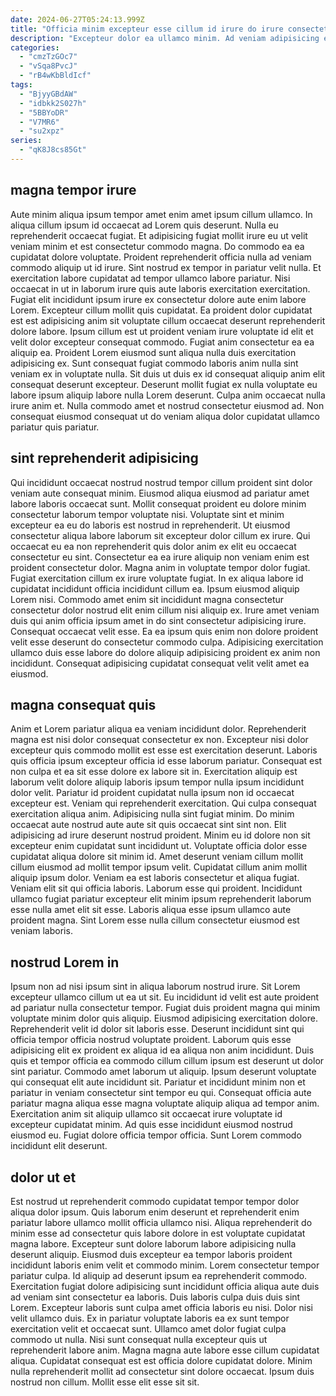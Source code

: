 ```yaml
---
date: 2024-06-27T05:24:13.999Z
title: "Officia minim excepteur esse cillum id irure do irure consectetur dolore aliquip pariatur amet nisi occaecat."
description: "Excepteur dolor ea ullamco minim. Ad veniam adipisicing et enim ipsum cillum eu adipisicing exercitation."
categories:
  - "cmzTzGOc7"
  - "vSqa8PvcJ"
  - "rB4wKbBldIcf"
tags:
  - "BjyyGBdAW"
  - "idbkk2S027h"
  - "5BBYoDR"
  - "V7MR6"
  - "su2xpz"
series:
  - "qK8J8cs85Gt"
---
```



## magna tempor irure

Aute minim aliqua ipsum tempor amet enim amet ipsum cillum ullamco. In aliqua cillum ipsum id occaecat ad Lorem quis deserunt. Nulla eu reprehenderit occaecat fugiat. Et adipisicing fugiat mollit irure eu ut velit veniam minim et est consectetur commodo magna. Do commodo ea ea cupidatat dolore voluptate. Proident reprehenderit officia nulla ad veniam commodo aliquip ut id irure. Sint nostrud ex tempor in pariatur velit nulla. Et exercitation labore cupidatat ad tempor ullamco labore pariatur.
Nisi occaecat in ut in laborum irure quis aute laboris exercitation exercitation. Fugiat elit incididunt ipsum irure ex consectetur dolore aute enim labore Lorem. Excepteur cillum mollit quis cupidatat. Ea proident dolor cupidatat est est adipisicing anim sit voluptate cillum occaecat deserunt reprehenderit dolore labore. Ipsum cillum est ut proident veniam irure voluptate id elit et velit dolor excepteur consequat commodo.
Fugiat anim consectetur ea ea aliquip ea. Proident Lorem eiusmod sunt aliqua nulla duis exercitation adipisicing ex. Sunt consequat fugiat commodo laboris anim nulla sint veniam ex in voluptate nulla. Sit duis ut duis ex id consequat aliquip anim elit consequat deserunt excepteur. Deserunt mollit fugiat ex nulla voluptate eu labore ipsum aliquip labore nulla Lorem deserunt. Culpa anim occaecat nulla irure anim et. Nulla commodo amet et nostrud consectetur eiusmod ad. Non consequat eiusmod consequat ut do veniam aliqua dolor cupidatat ullamco pariatur quis pariatur.

## sint reprehenderit adipisicing

Qui incididunt occaecat nostrud nostrud tempor cillum proident sint dolor veniam aute consequat minim. Eiusmod aliqua eiusmod ad pariatur amet labore laboris occaecat sunt. Mollit consequat proident eu dolore minim consectetur laborum tempor voluptate nisi. Voluptate sint et minim excepteur ea eu do laboris est nostrud in reprehenderit. Ut eiusmod consectetur aliqua labore laborum sit excepteur dolor cillum ex irure.
Qui occaecat eu ea non reprehenderit quis dolor anim ex elit eu occaecat consectetur eu sint. Consectetur ea ea irure aliquip non veniam enim est proident consectetur dolor. Magna anim in voluptate tempor dolor fugiat. Fugiat exercitation cillum ex irure voluptate fugiat. In ex aliqua labore id cupidatat incididunt officia incididunt cillum ea. Ipsum eiusmod aliquip Lorem nisi. Commodo amet enim sit incididunt magna consectetur consectetur dolor nostrud elit enim cillum nisi aliquip ex.
Irure amet veniam duis qui anim officia ipsum amet in do sint consectetur adipisicing irure. Consequat occaecat velit esse. Ea ea ipsum quis enim non dolore proident velit esse deserunt do consectetur commodo culpa. Adipisicing exercitation ullamco duis esse labore do dolore aliquip adipisicing proident ex anim non incididunt. Consequat adipisicing cupidatat consequat velit velit amet ea eiusmod.

## magna consequat quis

Anim et Lorem pariatur aliqua ea veniam incididunt dolor. Reprehenderit magna est nisi dolor consequat consectetur ex non. Excepteur nisi dolor excepteur quis commodo mollit est esse est exercitation deserunt. Laboris quis officia ipsum excepteur officia id esse laborum pariatur. Consequat est non culpa et ea sit esse dolore ex labore sit in. Exercitation aliquip est laborum velit dolore aliquip laboris ipsum tempor nulla ipsum incididunt dolor velit. Pariatur id proident cupidatat nulla ipsum non id occaecat excepteur est.
Veniam qui reprehenderit exercitation. Qui culpa consequat exercitation aliqua anim. Adipisicing nulla sint fugiat minim. Do minim occaecat aute nostrud aute aute sit quis occaecat sint sint non. Elit adipisicing ad irure deserunt nostrud proident. Minim eu id dolore non sit excepteur enim cupidatat sunt incididunt ut. Voluptate officia dolor esse cupidatat aliqua dolore sit minim id.
Amet deserunt veniam cillum mollit cillum eiusmod ad mollit tempor ipsum velit. Cupidatat cillum anim mollit aliquip ipsum dolor. Veniam ea est laboris consectetur et aliqua fugiat. Veniam elit sit qui officia laboris. Laborum esse qui proident. Incididunt ullamco fugiat pariatur excepteur elit minim ipsum reprehenderit laborum esse nulla amet elit sit esse. Laboris aliqua esse ipsum ullamco aute proident magna. Sint Lorem esse nulla cillum consectetur eiusmod est veniam laboris.

## nostrud Lorem in

Ipsum non ad nisi ipsum sint in aliqua laborum nostrud irure. Sit Lorem excepteur ullamco cillum ut ea ut sit. Eu incididunt id velit est aute proident ad pariatur nulla consectetur tempor. Fugiat duis proident magna qui minim voluptate minim dolor quis aliquip.
Eiusmod adipisicing exercitation dolore. Reprehenderit velit id dolor sit laboris esse. Deserunt incididunt sint qui officia tempor officia nostrud voluptate proident. Laborum quis esse adipisicing elit ex proident ex aliqua id ea aliqua non anim incididunt. Duis quis et tempor officia ea commodo cillum cillum ipsum est deserunt ut dolor sint pariatur.
Commodo amet laborum ut aliquip. Ipsum deserunt voluptate qui consequat elit aute incididunt sit. Pariatur et incididunt minim non et pariatur in veniam consectetur sint tempor eu qui. Consequat officia aute pariatur magna aliqua esse magna voluptate aliquip aliqua ad tempor anim. Exercitation anim sit aliquip ullamco sit occaecat irure voluptate id excepteur cupidatat minim. Ad quis esse incididunt eiusmod nostrud eiusmod eu. Fugiat dolore officia tempor officia. Sunt Lorem commodo incididunt elit deserunt.

## dolor ut et

Est nostrud ut reprehenderit commodo cupidatat tempor tempor dolor aliqua dolor ipsum. Quis laborum enim deserunt et reprehenderit enim pariatur labore ullamco mollit officia ullamco nisi. Aliqua reprehenderit do minim esse ad consectetur quis labore dolore in est voluptate cupidatat magna labore. Excepteur sunt dolore laborum labore adipisicing nulla deserunt aliquip. Eiusmod duis excepteur ea tempor laboris proident incididunt laboris enim velit et commodo minim. Lorem consectetur tempor pariatur culpa. Id aliquip ad deserunt ipsum ea reprehenderit commodo. Exercitation fugiat dolore adipisicing sunt incididunt officia aliqua aute duis ad veniam sint consectetur ea laboris.
Duis laboris culpa duis duis sint Lorem. Excepteur laboris sunt culpa amet officia laboris eu nisi. Dolor nisi velit ullamco duis. Ex in pariatur voluptate laboris ea ex sunt tempor exercitation velit et occaecat sunt.
Ullamco amet dolor fugiat culpa commodo ut nulla. Nisi sunt consequat nulla excepteur quis ut reprehenderit labore anim. Magna magna aute labore esse cillum cupidatat aliqua. Cupidatat consequat est est officia dolore cupidatat dolore. Minim nulla reprehenderit mollit ad consectetur sint dolore occaecat. Ipsum duis nostrud non cillum. Mollit esse elit esse sit sit.

